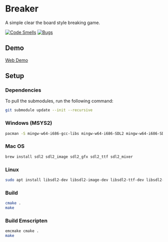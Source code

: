 # Breaker

A simple clear the board style breaking game.

[![Code Smells](https://sonarcloud.io/api/project_badges/measure?project=AdsGames_Breaker&metric=code_smells)](https://sonarcloud.io/summary/new_code?id=AdsGames_Breaker)
[![Bugs](https://sonarcloud.io/api/project_badges/measure?project=AdsGames_Breaker&metric=bugs)](https://sonarcloud.io/summary/new_code?id=AdsGames_Breaker)

## Demo

[Web Demo](https://adsgames.github.io/Breaker/)

## Setup

### Dependencies

To pull the submodules, run the following command:

```bash
git submodule update --init --recursive
```

### Windows (MSYS2)

```bash
pacman -S mingw-w64-i686-gcc-libs mingw-w64-i686-SDL2 mingw-w64-i686-SDL2_mixer mingw-w64-i686-SDL2_image mingw-w64-i686-SDL2_ttf mingw-w64-i686-SDL2_gfx
```

### Mac OS

```bash
brew install sdl2 sdl2_image sdl2_gfx sdl2_ttf sdl2_mixer
```

### Linux

```bash
sudo apt install libsdl2-dev libsdl2-image-dev libsdl2-ttf-dev libsdl2-mixer-dev libsdl2-gfx-dev
```

### Build

```bash
cmake .
make
```

### Build Emscripten

```bash
emcmake cmake .
make
```
